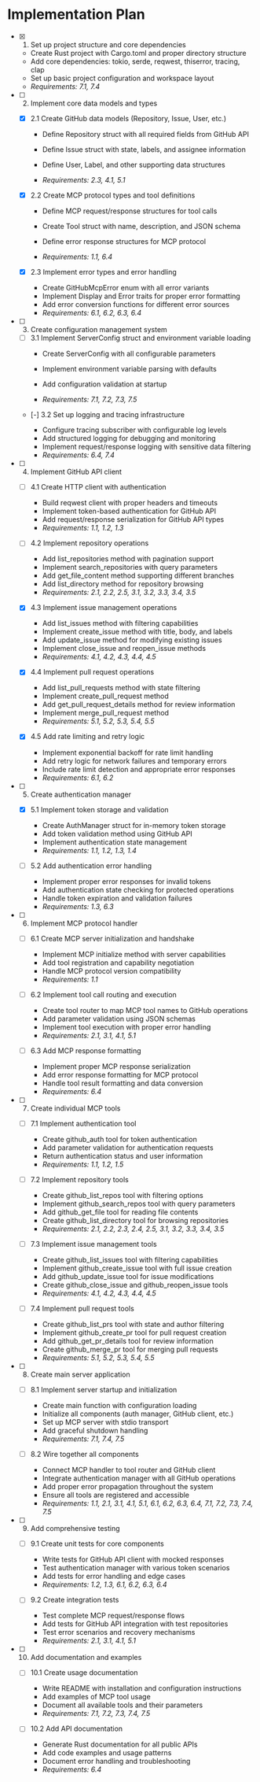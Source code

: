 # Implementation Plan

- [x] 1. Set up project structure and core dependencies



  - Create Rust project with Cargo.toml and proper directory structure
  - Add core dependencies: tokio, serde, reqwest, thiserror, tracing, clap
  - Set up basic project configuration and workspace layout
  - _Requirements: 7.1, 7.4_



- [ ] 2. Implement core data models and types
  - [x] 2.1 Create GitHub data models (Repository, Issue, User, etc.)


    - Define Repository struct with all required fields from GitHub API
    - Define Issue struct with state, labels, and assignee information

    - Define User, Label, and other supporting data structures
    - _Requirements: 2.3, 4.1, 5.1_



  - [x] 2.2 Create MCP protocol types and tool definitions



    - Define MCP request/response structures for tool calls
    - Create Tool struct with name, description, and JSON schema



    - Define error response structures for MCP protocol
    - _Requirements: 1.1, 6.4_

  - [x] 2.3 Implement error types and error handling


    - Create GitHubMcpError enum with all error variants
    - Implement Display and Error traits for proper error formatting
    - Add error conversion functions for different error sources
    - _Requirements: 6.1, 6.2, 6.3, 6.4_






- [ ] 3. Create configuration management system
  - [ ] 3.1 Implement ServerConfig struct and environment variable loading
    - Create ServerConfig with all configurable parameters



    - Implement environment variable parsing with defaults
    - Add configuration validation at startup
    - _Requirements: 7.1, 7.2, 7.3, 7.5_






  - [-] 3.2 Set up logging and tracing infrastructure

    - Configure tracing subscriber with configurable log levels
    - Add structured logging for debugging and monitoring
    - Implement request/response logging with sensitive data filtering
    - _Requirements: 6.4, 7.4_

- [ ] 4. Implement GitHub API client
  - [ ] 4.1 Create HTTP client with authentication
    - Build reqwest client with proper headers and timeouts
    - Implement token-based authentication for GitHub API
    - Add request/response serialization for GitHub API types
    - _Requirements: 1.1, 1.2, 1.3_

  - [ ] 4.2 Implement repository operations
    - Add list_repositories method with pagination support
    - Implement search_repositories with query parameters
    - Add get_file_content method supporting different branches
    - Add list_directory method for repository browsing
    - _Requirements: 2.1, 2.2, 2.5, 3.1, 3.2, 3.3, 3.4, 3.5_

  - [x] 4.3 Implement issue management operations



    - Add list_issues method with filtering capabilities
    - Implement create_issue method with title, body, and labels
    - Add update_issue method for modifying existing issues
    - Implement close_issue and reopen_issue methods
    - _Requirements: 4.1, 4.2, 4.3, 4.4, 4.5_

  - [x] 4.4 Implement pull request operations



    - Add list_pull_requests method with state filtering
    - Implement create_pull_request method
    - Add get_pull_request_details method for review information
    - Implement merge_pull_request method
    - _Requirements: 5.1, 5.2, 5.3, 5.4, 5.5_

  - [x] 4.5 Add rate limiting and retry logic



    - Implement exponential backoff for rate limit handling
    - Add retry logic for network failures and temporary errors
    - Include rate limit detection and appropriate error responses
    - _Requirements: 6.1, 6.2_

- [ ] 5. Create authentication manager
  - [x] 5.1 Implement token storage and validation



    - Create AuthManager struct for in-memory token storage
    - Add token validation method using GitHub API
    - Implement authentication state management
    - _Requirements: 1.1, 1.2, 1.3, 1.4_



  - [ ] 5.2 Add authentication error handling
    - Implement proper error responses for invalid tokens
    - Add authentication state checking for protected operations
    - Handle token expiration and validation failures
    - _Requirements: 1.3, 6.3_

- [ ] 6. Implement MCP protocol handler
  - [ ] 6.1 Create MCP server initialization and handshake
    - Implement MCP initialize method with server capabilities
    - Add tool registration and capability negotiation
    - Handle MCP protocol version compatibility
    - _Requirements: 1.1_

  - [ ] 6.2 Implement tool call routing and execution
    - Create tool router to map MCP tool names to GitHub operations
    - Add parameter validation using JSON schemas
    - Implement tool execution with proper error handling
    - _Requirements: 2.1, 3.1, 4.1, 5.1_

  - [ ] 6.3 Add MCP response formatting
    - Implement proper MCP response serialization
    - Add error response formatting for MCP protocol
    - Handle tool result formatting and data conversion
    - _Requirements: 6.4_

- [ ] 7. Create individual MCP tools
  - [ ] 7.1 Implement authentication tool
    - Create github_auth tool for token authentication
    - Add parameter validation for authentication requests
    - Return authentication status and user information
    - _Requirements: 1.1, 1.2, 1.5_

  - [ ] 7.2 Implement repository tools
    - Create github_list_repos tool with filtering options
    - Implement github_search_repos tool with query parameters
    - Add github_get_file tool for reading file contents
    - Create github_list_directory tool for browsing repositories
    - _Requirements: 2.1, 2.2, 2.3, 2.4, 2.5, 3.1, 3.2, 3.3, 3.4, 3.5_

  - [ ] 7.3 Implement issue management tools
    - Create github_list_issues tool with filtering capabilities
    - Implement github_create_issue tool with full issue creation
    - Add github_update_issue tool for issue modifications
    - Create github_close_issue and github_reopen_issue tools
    - _Requirements: 4.1, 4.2, 4.3, 4.4, 4.5_

  - [ ] 7.4 Implement pull request tools
    - Create github_list_prs tool with state and author filtering
    - Implement github_create_pr tool for pull request creation
    - Add github_get_pr_details tool for review information
    - Create github_merge_pr tool for merging pull requests
    - _Requirements: 5.1, 5.2, 5.3, 5.4, 5.5_

- [ ] 8. Create main server application
  - [ ] 8.1 Implement server startup and initialization
    - Create main function with configuration loading
    - Initialize all components (auth manager, GitHub client, etc.)
    - Set up MCP server with stdio transport
    - Add graceful shutdown handling
    - _Requirements: 7.1, 7.4, 7.5_

  - [ ] 8.2 Wire together all components
    - Connect MCP handler to tool router and GitHub client
    - Integrate authentication manager with all GitHub operations
    - Add proper error propagation throughout the system
    - Ensure all tools are registered and accessible
    - _Requirements: 1.1, 2.1, 3.1, 4.1, 5.1, 6.1, 6.2, 6.3, 6.4, 7.1, 7.2, 7.3, 7.4, 7.5_

- [ ] 9. Add comprehensive testing
  - [ ] 9.1 Create unit tests for core components
    - Write tests for GitHub API client with mocked responses
    - Test authentication manager with various token scenarios
    - Add tests for error handling and edge cases
    - _Requirements: 1.2, 1.3, 6.1, 6.2, 6.3, 6.4_

  - [ ] 9.2 Create integration tests
    - Test complete MCP request/response flows
    - Add tests for GitHub API integration with test repositories
    - Test error scenarios and recovery mechanisms
    - _Requirements: 2.1, 3.1, 4.1, 5.1_

- [ ] 10. Add documentation and examples
  - [ ] 10.1 Create usage documentation
    - Write README with installation and configuration instructions
    - Add examples of MCP tool usage
    - Document all available tools and their parameters
    - _Requirements: 7.1, 7.2, 7.3, 7.4, 7.5_

  - [ ] 10.2 Add API documentation
    - Generate Rust documentation for all public APIs
    - Add code examples and usage patterns
    - Document error handling and troubleshooting
    - _Requirements: 6.4_